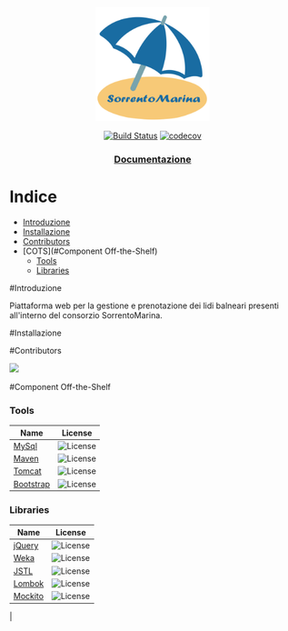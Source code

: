 <div align="center">
<img src="src/main/webapp/images/sorrentoMarina.png" width="200" height="200" alt="Logo">


[![Build Status](https://travis-ci.com/GPS-IS-The-Boys/SorrentoMarina.svg?branch=main)](https://travis-ci.com/GPS-IS-The-Boys/SorrentoMarina)
[![codecov](https://codecov.io/gh/GPS-IS-The-Boys/SorrentoMarina/branch/main/graph/badge.svg?token=NUEKV4ERU7)](https://codecov.io/gh/GPS-IS-The-Boys/SorrentoMarina)
</div>
<div align = "center">
  <h3>
    <a href="https://github.com/GPS-IS-The-Boys/SorrentoMarina/doc">
      Documentazione
    </a>
  </h3>
</div>

# Indice

- [Introduzione](#Introduzione)
- [Installazione](#Installazione)
- [Contributors](#Contributors)
- [COTS](#Component Off-the-Shelf)
  - [Tools](#tools)
  - [Libraries](#libraries)

#Introduzione

Piattaforma web per la gestione e prenotazione dei lidi balneari presenti 
all'interno del consorzio SorrentoMarina.

#Installazione


#Contributors

<a href="https://github.com/GPS-IS-The-Boys/SorrentoMarina/graphs/contributors">
  <img
  src="https://contrib.rocks/image?repo=GPS-IS-The-Boys/SorrentoMarina"
  />
</a>


#Component Off-the-Shelf

### Tools

| Name                                                        | License                                                        |
| ----------------------------------------------------------- | -------------------------                                      |
| [MySql](https://www.mysql.com/it/)                          | ![License](https://img.shields.io/aur/license/mysql)           |
| [Maven](https://maven.apache.org/)                          | ![License](https://img.shields.io/aur/license/android-studio)  |
| [Tomcat](http://tomcat.apache.org/)                         | ![License](https://img.shields.io/aur/license/android-studio)  |
| [Bootstrap](https://getbootstrap.com/)                      | ![License](https://img.shields.io/apm/l/vim-mode?style=plastic)|



### Libraries

| Name                                                       | License                                                        |
| ---------------------------------------------------------- | ----------                                                     |
| [jQuery](https://jquery.com/)                              | ![License](https://img.shields.io/apm/l/vim-mode?style=plastic)|
| [Weka](https://www.cs.waikato.ac.nz/ml/weka/)              | ![License](https://img.shields.io/aur/license/weka)            |
| [JSTL](https://javaee.github.io/jstl-api/)                 | ![License](https://img.shields.io/aur/license/weka)            |
| [Lombok](https://projectlombok.org/)                       | ![License](https://img.shields.io/apm/l/vim-mode?style=plastic)|
| [Mockito](https://site.mockito.org/)                       | ![License](https://img.shields.io/apm/l/vim-mode?style=plastic)|
| 